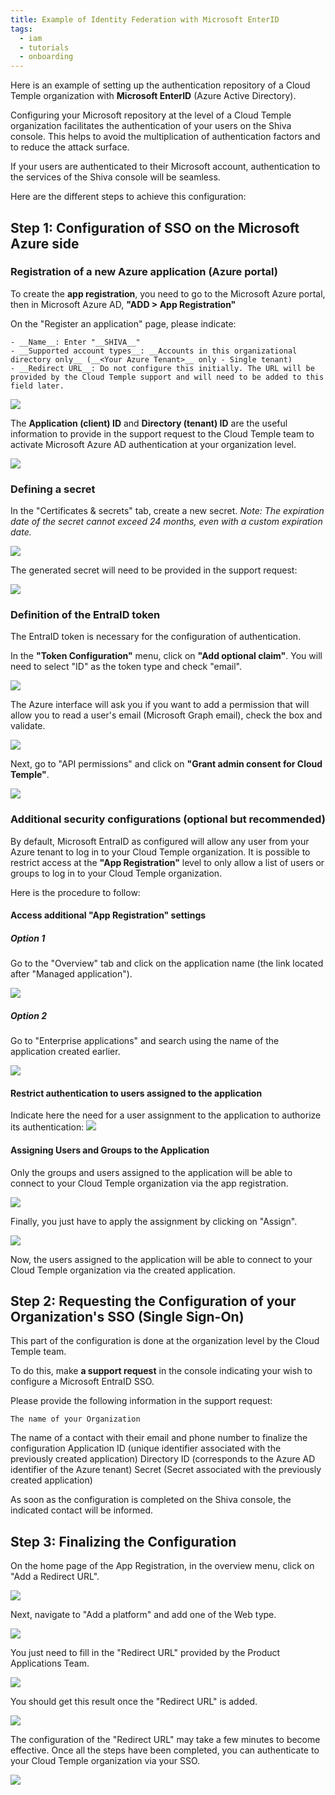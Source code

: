```yaml
---
title: Example of Identity Federation with Microsoft EnterID
tags:
  - iam
  - tutorials
  - onboarding
---
```


Here is an example of setting up the authentication repository of a Cloud Temple organization with __Microsoft EnterID__ (Azure Active Directory).

Configuring your Microsoft repository at the level of a Cloud Temple organization facilitates the authentication of your users on the Shiva console. This helps to avoid the multiplication of authentication factors and to reduce the attack surface.

If your users are authenticated to their Microsoft account, authentication to the services of the Shiva console will be seamless.

Here are the different steps to achieve this configuration:


## Step 1: Configuration of SSO on the Microsoft Azure side

### Registration of a new Azure application (Azure portal)
To create the __app registration__, you need to go to the Microsoft Azure portal, then in Microsoft Azure AD, __"ADD > App Registration"__

On the "Register an application" page, please indicate:
```
- __Name__: Enter "__SHIVA__"
- __Supported account types__: __Accounts in this organizational directory only__ (__<Your Azure Tenant>__ only - Single tenant)
- __Redirect URL__: Do not configure this initially. The URL will be provided by the Cloud Temple support and will need to be added to this field later.
```

![](images/sso_entra_001.png)

The **Application (client) ID** and **Directory (tenant) ID** are the useful information to provide in the support request to the Cloud Temple team to activate Microsoft Azure AD authentication at your organization level.

![](images/sso_entra_002.png)

### Defining a secret
In the "Certificates & secrets" tab, create a new secret.
*Note: The expiration date of the secret cannot exceed 24 months, even with a custom expiration date.*

![](images/sso_aad_004.png)

The generated secret will need to be provided in the support request:

![](images/sso_aad_005.png)


### Definition of the EntraID token 

The EntraID token is necessary for the configuration of authentication.  

In the __"Token Configuration"__ menu, click on __"Add optional claim"__. You will need to select "ID" as the token type and check "email".

![](images/sso_aad_006.png)

The Azure interface will ask you if you want to add a permission that will allow you to read a user's email (Microsoft Graph email), check the box and validate.

![](images/sso_aad_007.png)

Next, go to "API permissions" and click on __"Grant admin consent for Cloud Temple"__.

![](images/sso_aad_008.png)

### Additional security configurations (optional but recommended)
By default, Microsoft EntraID as configured will allow any user from your Azure tenant to log in to your Cloud Temple organization. 
It is possible to restrict access at the __"App Registration"__ level to only allow a list of users or groups to log in to your Cloud Temple organization.

Here is the procedure to follow:

#### Access additional "App Registration" settings
##### Option 1 
Go to the "Overview" tab and click on the application name (the link located after "Managed application").

![](images/sso_aad_009.png)

##### Option 2 
Go to "Enterprise applications" and search using the name of the application created earlier.

![](images/sso_aad_010.png)

#### Restrict authentication to users assigned to the application

Indicate here the need for a user assignment to the application to authorize its authentication:
![](images/sso_aad_011.png)

#### Assigning Users and Groups to the Application
Only the groups and users assigned to the application will be able to connect to your Cloud Temple organization via the app registration.

![](images/sso_aad_012.png)

Finally, you just have to apply the assignment by clicking on "Assign".

![](images/sso_aad_013.png)

Now, the users assigned to the application will be able to connect to your Cloud Temple organization via the created application.

## Step 2: Requesting the Configuration of your Organization's SSO (Single Sign-On)

This part of the configuration is done at the organization level by the Cloud Temple team.

To do this, make __a support request__ in the console indicating your wish to configure a Microsoft EntraID SSO.

Please provide the following information in the support request:

    The name of your Organization
The name of a contact with their email and phone number to finalize the configuration
Application ID (unique identifier associated with the previously created application)
Directory ID (corresponds to the Azure AD identifier of the Azure tenant)
Secret (Secret associated with the previously created application)

As soon as the configuration is completed on the Shiva console, the indicated contact will be informed.

## Step 3: Finalizing the Configuration

On the home page of the App Registration, in the overview menu, click on "Add a Redirect URL".

![](images/sso_aad_014.png)

Next, navigate to "Add a platform" and add one of the Web type.

![](images/sso_aad_015.png)

You just need to fill in the "Redirect URL" provided by the Product Applications Team.

![](images/sso_aad_016.png)

You should get this result once the "Redirect URL" is added.

![](images/sso_aad_017.png)

The configuration of the "Redirect URL" may take a few minutes to become effective.
Once all the steps have been completed, you can authenticate to your Cloud Temple organization via your SSO.

![](images/sso_aad_018.png)
